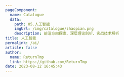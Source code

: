 ```yaml
---
pageComponent: 
  name: Catalogue
  data: 
    path: 05.人工智能
    imgUrl: /img/catalogue/zhaopian.png
    description: 前沿方向探索、深层理论剖析、实战技术解析
title: 人工智能
permalink: /ai/
article: false
author: 
  name: ReturnTmp
  link: https://github.com/ReturnTmp
date: 2023-08-12 16:45:43
---
```

